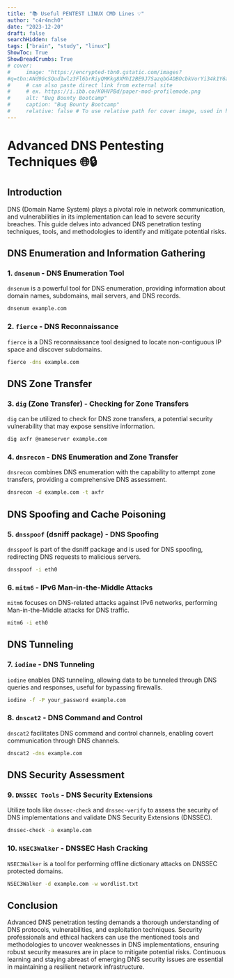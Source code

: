 ```yaml
---
title: "📚 Useful PENTEST LINUX CMD Lines 💡"
author: "c4r4nch0"
date: "2023-12-20"
draft: false
searchHidden: false
tags: ["brain", "study", "linux"]
ShowToc: True
ShowBreadCrumbs: True
# cover:
#     image: "https://encrypted-tbn0.gstatic.com/images?
#q=tbn:ANd9GcSQud1wlz3Fl6brRiyQMKkg8XMhI2BE9J7SazqbG4DBOcbkVorYi34k1Y6axGErJj0L9LU&#usqp=CAU"
#     # can also paste direct link from external site
#     # ex. https://i.ibb.co/K0HVPBd/paper-mod-profilemode.png
#     alt: "Bug Bounty Bootcamp"
#     caption: "Bug Bounty Bootcamp"
#     relative: false # To use relative path for cover image, used in hugo Page-bundles    
---
```

# Advanced DNS Pentesting Techniques 🌐🔒

## Introduction

DNS (Domain Name System) plays a pivotal role in network communication, and vulnerabilities in its implementation can lead to severe security breaches. This guide delves into advanced DNS penetration testing techniques, tools, and methodologies to identify and mitigate potential risks.

## DNS Enumeration and Information Gathering

### 1. **`dnsenum`** - DNS Enumeration Tool

`dnsenum` is a powerful tool for DNS enumeration, providing information about domain names, subdomains, mail servers, and DNS records.

```bash
dnsenum example.com
```

### 2. **`fierce`** - DNS Reconnaissance

`fierce` is a DNS reconnaissance tool designed to locate non-contiguous IP space and discover subdomains.

```bash
fierce -dns example.com
```

## DNS Zone Transfer

### 3. **`dig` (Zone Transfer)** - Checking for Zone Transfers

`dig` can be utilized to check for DNS zone transfers, a potential security vulnerability that may expose sensitive information.

```bash
dig axfr @nameserver example.com
```

### 4. **`dnsrecon`** - DNS Enumeration and Zone Transfer

`dnsrecon` combines DNS enumeration with the capability to attempt zone transfers, providing a comprehensive DNS assessment.

```bash
dnsrecon -d example.com -t axfr
```

## DNS Spoofing and Cache Poisoning

### 5. **`dnsspoof` (dsniff package)** - DNS Spoofing

`dnsspoof` is part of the dsniff package and is used for DNS spoofing, redirecting DNS requests to malicious servers.

```bash
dnsspoof -i eth0
```

### 6. **`mitm6`** - IPv6 Man-in-the-Middle Attacks

`mitm6` focuses on DNS-related attacks against IPv6 networks, performing Man-in-the-Middle attacks for DNS traffic.

```bash
mitm6 -i eth0
```

## DNS Tunneling

### 7. **`iodine`** - DNS Tunneling

`iodine` enables DNS tunneling, allowing data to be tunneled through DNS queries and responses, useful for bypassing firewalls.

```bash
iodine -f -P your_password example.com
```

### 8. **`dnscat2`** - DNS Command and Control

`dnscat2` facilitates DNS command and control channels, enabling covert communication through DNS channels.

```bash
dnscat2 -dns example.com
```

## DNS Security Assessment

### 9. **`DNSSEC Tools`** - DNS Security Extensions

Utilize tools like `dnssec-check` and `dnssec-verify` to assess the security of DNS implementations and validate DNS Security Extensions (DNSSEC).

```bash
dnssec-check -a example.com
```

### 10. **`NSEC3Walker`** - DNSSEC Hash Cracking

`NSEC3Walker` is a tool for performing offline dictionary attacks on DNSSEC protected domains.

```bash
NSEC3Walker -d example.com -w wordlist.txt
```

## Conclusion

Advanced DNS penetration testing demands a thorough understanding of DNS protocols, vulnerabilities, and exploitation techniques. Security professionals and ethical hackers can use the mentioned tools and methodologies to uncover weaknesses in DNS implementations, ensuring robust security measures are in place to mitigate potential risks. Continuous learning and staying abreast of emerging DNS security issues are essential in maintaining a resilient network infrastructure.